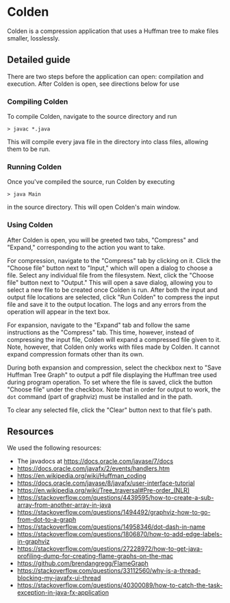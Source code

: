 Colden
======

Colden is a compression application that uses a Huffman tree to make files
smaller, losslessly.

Detailed guide
--------------

There are two steps before the application can open: compilation and execution.
After Colden is open, see directions below for use

### Compiling Colden ###

To compile Colden, navigate to the source directory and run 

```
> javac *.java
```

This will compile every java file in the directory into class files, allowing
them to be run.

### Running Colden ###

Once you've compiled the source, run Colden by executing 

```
> java Main
```

in the source directory. This will open Colden's main window.

### Using Colden ###

After Colden is open, you will be greeted two tabs, "Compress" and "Expand,"
corresponding to the action you want to take.

For compression, navigate to the "Compress" tab by clicking on it. Click the 
"Choose file" button next to "Input," which will open a dialog to choose a file.
Select any individual file from the filesystem. Next, click the "Choose file"
button next to "Output." This will open a save dialog, allowing you to select a
new file to be created once Colden is run. After both the input and output file
locations are selected, click "Run Colden" to compress the input file and save
it to the output location. The logs and any errors from the operation will
appear in the text box.

For expansion, navigate to the "Expand" tab and follow the same instructions as
the "Compress" tab. This time, however, instead of compressing the input file,
Colden will expand a compressed file given to it. Note, however, that Colden
only works with files made by Colden. It cannot expand compression formats other
than its own.

During both expansion and compression, select the checkbox next to "Save Huffman
Tree Graph" to output a pdf file displaying the Huffman tree used during program
operation. To set where the file is saved, click the button "Choose file" under
the checkbox. Note that in order for output to work, the `dot` command (part of
graphviz) must be installed and in the path.

To clear any selected file, click the "Clear" button next to that file's path.

Resources
---------

We used the following resources:

 - The javadocs at https://docs.oracle.com/javase/7/docs
 - https://docs.oracle.com/javafx/2/events/handlers.htm
 - https://en.wikipedia.org/wiki/Huffman_coding
 - https://docs.oracle.com/javase/8/javafx/user-interface-tutorial
 - https://en.wikipedia.org/wiki/Tree_traversal#Pre-order_(NLR)
 - https://stackoverflow.com/questions/4439595/how-to-create-a-sub-array-from-another-array-in-java
 - https://stackoverflow.com/questions/1494492/graphviz-how-to-go-from-dot-to-a-graph
 - https://stackoverflow.com/questions/14958346/dot-dash-in-name
 - https://stackoverflow.com/questions/1806870/how-to-add-edge-labels-in-graphviz
 - https://stackoverflow.com/questions/27228972/how-to-get-java-profiling-dump-for-creating-flame-graphs-on-the-mac
 - https://github.com/brendangregg/FlameGraph
 - https://stackoverflow.com/questions/33112560/why-is-a-thread-blocking-my-javafx-ui-thread
 - https://stackoverflow.com/questions/40300089/how-to-catch-the-task-exception-in-java-fx-application